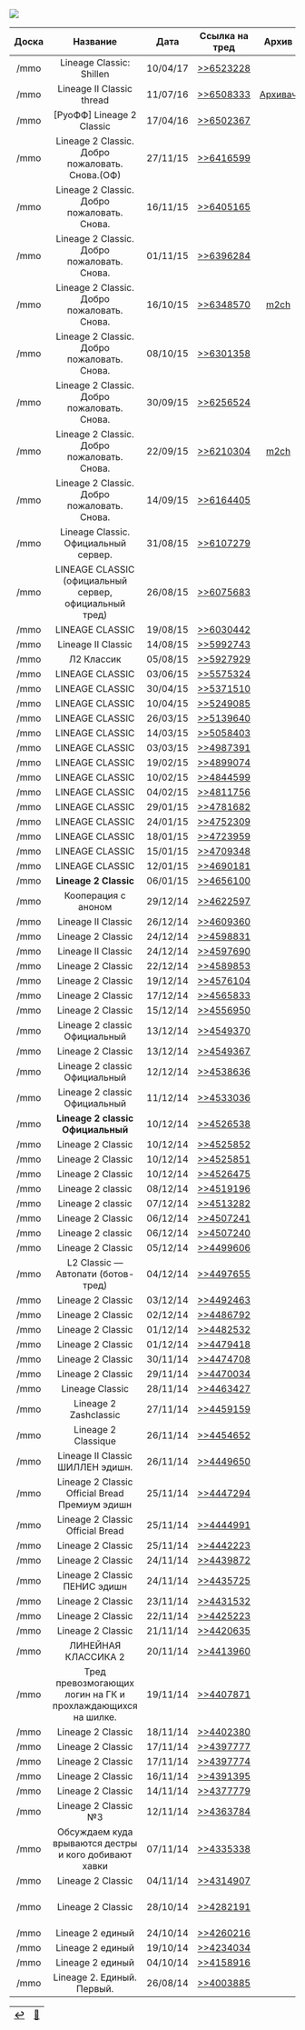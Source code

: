 ![](https://github.com/lineage2thread/lineage2/blob/main/archivebranches/archivepics/l2c.png)

| Доска | Название | Дата | Ссылка на тред | Архив | Комментарий |
|:---:|:---:|:---:|:---:|:---:|:---:|
| /mmo | Lineage Classic: Shillen | 10/04/17 | [>>6523228](https://2ch.hk/mmo/res/6523228.html) | | Дубль-тред |
| /mmo | Lineage II Classic thread | 11/07/16 | [>>6508333](https://2ch.hk/mmo/res/6508333.html) | [Архивач](http://arhivach.ng/thread/251498/) | Дубль-тред из /vg |
| /mmo | [РуоФФ] Lineage 2 Classic | 17/04/16 | [>>6502367](https://2ch.hk/mmo/res/6502367.html) | | Дубль-тред из /vg |
| /mmo | Lineage 2 Classic. Добро пожаловать. Снова.(ОФ) | 27/11/15 | [>>6416599](https://web.archive.org/web/20151203004903/https://2ch.hk/mmo/res/6416599.html) | | |
| /mmo | Lineage 2 Classic. Добро пожаловать. Снова. | 16/11/15 | [>>6405165](https://web.archive.org/web/20151203004906/https://2ch.hk/mmo/res/6405165.html) | | |
| /mmo | Lineage 2 Classic. Добро пожаловать. Снова. | 01/11/15 | [>>6396284](https://web.archive.org/web/20151101232456/https://2ch.hk/mmo/res/6396284.html) | | Патомушта здесь УЛЬТРА КЛАССЕКАХАДКОР, ЁБАНА! |
| /mmo | Lineage 2 Classic. Добро пожаловать. Снова. | 16/10/15 | [>>6348570](https://web.archive.org/web/20151101155810/https://2ch.hk/mmo/res/6348570.html) | [m2ch](https://m2ch.ga/mmo/res/6348570.html) | |
| /mmo | Lineage 2 Classic. Добро пожаловать. Снова. | 08/10/15 | [>>6301358](https://m2ch.ga/mmo/res/6301358.html) | | |
| /mmo | Lineage 2 Classic. Добро пожаловать. Снова. | 30/09/15 | [>>6256524](https://m2ch.ga/mmo/res/6256524.html) | | |
| /mmo | Lineage 2 Classic. Добро пожаловать. Снова. | 22/09/15 | [>>6210304](https://web.archive.org/web/20151003133050/https://2ch.hk/mmo/res/6210304.html) | [m2ch](https://m2ch.ga/mmo/res/6210304.html) | |
| /mmo | Lineage 2 Classic. Добро пожаловать. Снова. | 14/09/15 | [>>6164405](https://m2ch.ga/mmo/res/6164405.html) | | |
| /mmo | Linеage Clаssic. Oфициaльный сeрвeр. | 31/08/15 | [>>6107279](https://m2ch.ga/mmo/res/6107279.html) | | |
| /mmo | LINEAGE CLASSIC (официальный сервер, официальный тред) | 26/08/15 | [>>6075683](https://m2ch.ga/mmo/res/6075683.html) | | |
| /mmo | LINEAGE CLASSIC | 19/08/15 | [>>6030442](https://m2ch.ga/mmo/res/6030442.html) | | |
| /mmo | Lineage II Classic | 14/08/15 | [>>5992743](https://m2ch.ga/mmo/res/5992743.html) | | |
| /mmo | Л2 Классик | 05/08/15 | [>>5927929](https://m2ch.ga/mmo/res/5927929.html) | | |
| /mmo | LINEAGE CLASSIC | 03/06/15 | [>>5575324](https://m2ch.ga/mmo/res/5575324.html) | | |
| /mmo | LINEAGE CLASSIC | 30/04/15 | [>>5371510](https://m2ch.ga/mmo/res/5371510.html) | | |
| /mmo | LINEAGE CLASSIC | 10/04/15 | [>>5249085](https://m2ch.ga/mmo/res/5249085.html) | | |
| /mmo | LINEAGE CLASSIC | 26/03/15 | [>>5139640](https://m2ch.ga/mmo/res/5139640.html) | | |
| /mmo | LINEAGE CLASSIC | 14/03/15 | [>>5058403](https://m2ch.ga/mmo/res/5058403.html) | | |
| /mmo | LINEAGE CLASSIC | 03/03/15 | [>>4987391](https://m2ch.ga/mmo/res/4987391.html) | | |
| /mmo | LINEAGE CLASSIC | 19/02/15 | [>>4899074](https://m2ch.ga/mmo/res/4899074.html) | | |
| /mmo | LINEAGE CLASSIC | 10/02/15 | [>>4844599](https://m2ch.ga/mmo/res/4844599.html) | | |
| /mmo | LINEAGE CLASSIC | 04/02/15 | [>>4811756](https://m2ch.ga/mmo/res/4811756.html) | | |
| /mmo | LINEAGE CLASSIC | 29/01/15 | [>>4781682](https://m2ch.ga/mmo/res/4781682.html) | | |
| /mmo | LINEAGE CLASSIC | 24/01/15 | [>>4752309](https://m2ch.ga/mmo/res/4752309.html) | | |
| /mmo | LINEAGE CLASSIC | 18/01/15 | [>>4723959](https://m2ch.ga/mmo/res/4723959.html) | | |
| /mmo | LINEAGE CLASSIC | 15/01/15 | [>>4709348](https://m2ch.ga/mmo/res/4709348.html) | | |
| /mmo | LINEAGE CLASSIC | 12/01/15 | [>>4690181](https://m2ch.ga/mmo/res/4690181.html) | | |
| /mmo | **Lineage 2 Classic** | 06/01/15 | [>>4656100](https://m2ch.ga/mmo/res/4656100.html) | | |
| /mmo | Кооперация с аноном | 29/12/14 | [>>4622597](https://m2ch.ga/mmo/res/4622597.html) | | |
| /mmo | Lineage II Classic | 26/12/14 | [>>4609360](https://m2ch.ga/mmo/res/4609360.html) | | дубль |
| /mmo | Lineage 2 Classic | 24/12/14 | [>>4598831](https://m2ch.ga/mmo/res/4598831.html) | | |
| /mmo | Lineage II Classic | 24/12/14 | [>>4597690](https://m2ch.ga/mmo/res/4597690.html) | | дубль |
| /mmo | Lineage 2 Classic | 22/12/14 | [>>4589853](https://m2ch.ga/mmo/res/4589853.html) | | |
| /mmo | Lineage 2 Classic | 19/12/14 | [>>4576104](https://m2ch.ga/mmo/res/4576104.html) | | |
| /mmo | Lineage 2 Classic | 17/12/14 | [>>4565833](https://m2ch.ga/mmo/res/4565833.html) | | |
| /mmo | Lineage 2 Classic | 15/12/14 | [>>4556950](https://m2ch.ga/mmo/res/4556950.html) | | |
| /mmo | Lineage 2 classic Официальный | 13/12/14 | [>>4549370](https://m2ch.ga/mmo/res/4549370.html) | | дубль |
| /mmo | Lineage 2 Classic | 13/12/14 | [>>4549367](https://m2ch.ga/mmo/res/4549367.html) | | |
| /mmo | Lineage 2 classic Официальный | 12/12/14 | [>>4538636](https://m2ch.ga/mmo/res/4538636.html) | | |
| /mmo | Lineage 2 classic Официальный | 11/12/14 | [>>4533036](https://m2ch.ga/mmo/res/4533036.html) | | |
| /mmo | **Lineage 2 classic Официальный** | 10/12/14 | [>>4526538](https://m2ch.ga/mmo/res/4526538.html) | | |
| /mmo | Lineage 2 Classic | 10/12/14 | [>>4525852](https://m2ch.ga/mmo/res/4525852.html) | | войны перекатов |
| /mmo | Lineage 2 Classic | 10/12/14 | [>>4525851](https://m2ch.ga/mmo/res/4525851.html) | | войны перекатов |
| /mmo | Lineage 2 Classic | 10/12/14 | [>>4526475](https://m2ch.ga/mmo/res/4526475.html) | | войны перекатов |
| /mmo | Lineage 2 classic | 08/12/14 | [>>4519196](https://m2ch.ga/mmo/res/4519196.html) | | |
| /mmo | Lineage 2 сlassic | 07/12/14 | [>>4513282](https://m2ch.ga/mmo/res/4513282.html) | | |
| /mmo | Lineage 2 Classic | 06/12/14 | [>>4507241](https://m2ch.ga/mmo/res/4507241.html) | | дубль |
| /mmo | Lineage 2 сlassic | 06/12/14 | [>>4507240](https://m2ch.ga/mmo/res/4507240.html) | | |
| /mmo | Lineage 2 Classic | 05/12/14 | [>>4499606](https://m2ch.ga/mmo/res/4499606.html) | | |
| /mmo | L2 Classic — Автопати (ботов-тред) | 04/12/14 | [>>4497655](https://m2ch.ga/mmo/res/4497655.html) | | ботоблядки |
| /mmo | Lineage 2 Classic | 03/12/14 | [>>4492463](https://m2ch.ga/mmo/res/4492463.html) | | |
| /mmo | Lineage 2 Classic | 02/12/14 | [>>4486792](https://m2ch.ga/mmo/res/4486792.html) | | |
| /mmo | Lineage 2 Classic | 01/12/14 | [>>4482532](https://m2ch.ga/mmo/res/4482532.html) | | |
| /mmo | Lineage 2 Classic | 01/12/14 | [>>4479418](https://m2ch.ga/mmo/res/4479418.html) | | |
| /mmo | Lineage 2 Classic | 30/11/14 | [>>4474708](https://m2ch.ga/mmo/res/4474708.html) | | |
| /mmo | Lineage 2 Classic | 29/11/14 | [>>4470034](https://m2ch.ga/mmo/res/4470034.html) | | |
| /mmo | Lineage Classic | 28/11/14 | [>>4463427](https://m2ch.ga/mmo/res/4463427.html) | | |
| /mmo | Lineage 2 Zashclassic | 27/11/14 | [>>4459159](https://m2ch.ga/mmo/res/4459159.html) | | |
| /mmo | Lineage 2 Classique | 26/11/14 | [>>4454652](https://m2ch.ga/mmo/res/4454652.html) | | |
| /mmo | Lineage II Classic ШИЛЛЕН эдишн. | 26/11/14 | [>>4449650](https://m2ch.ga/mmo/res/4449650.html) | | |
| /mmo | Lineage 2 Classic Official Bread Премиум эдишн | 25/11/14 | [>>4447294](https://m2ch.ga/mmo/res/4447294.html) | | |
| /mmo | Lineage 2 Classic Official Bread | 25/11/14 | [>>4444991](https://m2ch.ga/mmo/res/4444991.html) | | |
| /mmo | Lineage 2 Classic | 25/11/14 | [>>4442223](https://m2ch.ga/mmo/res/4442223.html) | | |
| /mmo | Lineage 2 Classic | 24/11/14 | [>>4439872](https://m2ch.ga/mmo/res/4439872.html) | | |
| /mmo | Lineage 2 Classic ПЕНИС эдишн | 24/11/14 | [>>4435725](https://m2ch.ga/mmo/res/4435725.html) | | |
| /mmo | Lineage 2 Classic | 23/11/14 | [>>4431532](https://m2ch.ga/mmo/res/4431532.html) | | |
| /mmo | Lineage 2 Classic | 22/11/14 | [>>4425223](https://m2ch.ga/mmo/res/4425223.html) | | |
| /mmo | Lineage 2 Classic | 21/11/14 | [>>4420635](https://m2ch.ga/mmo/res/4420635.html) | | |
| /mmo | ЛИНЕЙНАЯ КЛАССИКА 2 | 20/11/14 | [>>4413960](https://m2ch.ga/mmo/res/4413960.html) | | |
| /mmo | Тред превозмогающих логин на ГК и прохлаждающихся на шилке. | 19/11/14 | [>>4407871](https://m2ch.ga/mmo/res/4407871.html) | | |
| /mmo | Lineage 2 Classic | 18/11/14 | [>>4402380](https://m2ch.ga/mmo/res/4402380.html) | | старт классика |
| /mmo | Lineage 2 Classic | 17/11/14 | [>>4397777](https://m2ch.ga/mmo/res/4397777.html) | | старт классика |
| /mmo | Lineage 2 Classic | 17/11/14 | [>>4397774](https://m2ch.ga/mmo/res/4397774.html) | | нелегитимный |
| /mmo | Lineage 2 Classic | 16/11/14 | [>>4391395](https://m2ch.ga/mmo/res/4391395.html) | | старт классика |
| /mmo | Lineage 2 Classic | 14/11/14 | [>>4377779](https://m2ch.ga/mmo/res/4377779.html) | | |
| /mmo | Lineage 2 Classic №3 | 12/11/14 | [>>4363784](https://m2ch.ga/mmo/res/4363784.html) | | |
| /mmo | Обсуждаем куда врываются дестры и кого добивают хавки | 07/11/14 | [>>4335338](https://m2ch.ga/mmo/res/4335338.html) | | |
| /mmo | Lineage 2 Classic | 04/11/14 | [>>4314907](https://m2ch.ga/mmo/res/4314907.html) | | |
| /mmo | Lineage 2 Classic | 28/10/14 | [>>4282191](https://m2ch.ga/mmo/res/4282191.html) | | Единый тред превратился в тред обсуждения l2c |
| /mmo | Lineage 2 единый | 24/10/14 | [>>4260216](https://m2ch.ga/mmo/res/4260216.html) | | Единый тред #4 |
| /mmo | Lineage 2 единый | 19/10/14 | [>>4234034](https://m2ch.ga/mmo/res/4234034.html) | | Единый тред #3 |
| /mmo | Lineage 2 единый | 04/10/14 | [>>4158916](https://m2ch.ga/mmo/res/4158916.html) | | Единый тред #2 |
| /mmo | Lineage 2. Единый. Первый. | 26/08/14 | [>>4003885](https://m2ch.ga/mmo/res/4003885.html) | | Единый тред #1 |

|[↩️](https://github.com/lineage2thread/lineage2/blob/main/header.md)|[📆](https://github.com/lineage2thread/lineage2/blob/main/archive.md)|
|:---:|:---:|
